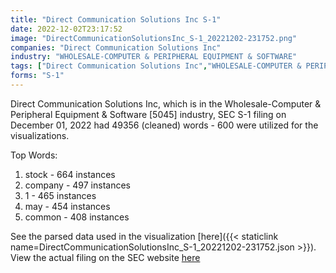 ```yaml
---
title: "Direct Communication Solutions Inc S-1"
date: 2022-12-02T23:17:52
image: "DirectCommunicationSolutionsInc_S-1_20221202-231752.png"
companies: "Direct Communication Solutions Inc"
industry: "WHOLESALE-COMPUTER & PERIPHERAL EQUIPMENT & SOFTWARE"
tags: ["Direct Communication Solutions Inc","WHOLESALE-COMPUTER & PERIPHERAL EQUIPMENT & SOFTWARE","12-01-2022","S-1"]
forms: "S-1"
---
```

Direct Communication Solutions Inc, which is in the Wholesale-Computer & Peripheral Equipment & Software [5045] industry, SEC S-1 filing on December 01, 2022 had 49356 (cleaned) words - 600 were utilized for the visualizations.

Top Words:
1. stock - 664 instances
2. company - 497 instances
3. 1 - 465 instances
4. may - 454 instances
5. common - 408 instances


See the parsed data used in the visualization [here]({{< staticlink name=DirectCommunicationSolutionsInc_S-1_20221202-231752.json >}}).  
View the actual filing on the SEC website [here](https://www.sec.gov/Archives/edgar/data/1779303/0001213900-22-076936.txt)